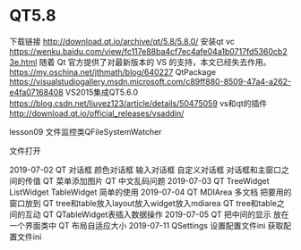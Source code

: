# QT5.8
下载链接
http://download.qt.io/archive/qt/5.8/5.8.0/
安装qt vc
https://wenku.baidu.com/view/fc117e88ba4cf7ec4afe04a1b0717fd5360cb23e.html
随着 Qt 官方提供了对最新版本的 VS 的支持，本文已经失去作用。
https://my.oschina.net/jthmath/blog/640227
QtPackage
https://visualstudiogallery.msdn.microsoft.com/c89ff880-8509-47a4-a262-e4fa07168408
VS2015集成QT5.6.0
https://blog.csdn.net/liuyez123/article/details/50475059
vs和qt的插件
http://download.qt.io/official_releases/vsaddin/


lesson09 
文件监控类QFileSystemWatcher

文件打开

2019-07-02
QT 对话框
	颜色对话框 输入对话框 自定义对话框
	对话框和主窗口之间的传值
QT 菜单添加图片
QT 中文乱码问题
2019-07-03
QT TreeWidget ListWidget TableWidget 简单的使用
2019-07-04
QT MDIArea 多文档 把要用的窗口放到
QT tree和table放入layout放入widget放入mdiarea
QT tree和table之间的互动
QT QTableWidget表插入数据操作
2019-07-05
QT 把中间的显示 放在一个界面类中
QT 布局自适应大小
2019-07-11
QSettings 设置配置文件ini 获取配置文件ini



